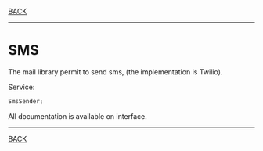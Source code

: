 [BACK](../table.md)

---

# SMS

The mail library permit to send sms, (the implementation is Twilio).

Service:

```java
SmsSender;
```

All documentation is available on interface.

---

[BACK](../table.md)
